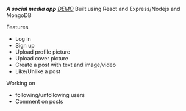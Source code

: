 **_A social media app_**
_[DEMO](https://socio-io.herokuapp.com/)_
Built using React and Express/Nodejs and MongoDB

Features

- Log in
- Sign up
- Upload profile picture
- Upload cover picture
- Create a post with text and image/video
- Like/Unlike a post

Working on

- following/unfollowing users
- Comment on posts
